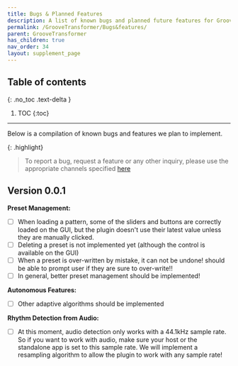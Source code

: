 ```yaml
---
title: Bugs & Planned Features
description: A list of known bugs and planned future features for GrooveTransformer VST.
permalink: /GrooveTransformer/Bugs&features/
parent: GrooveTransformer
has_children: true
nav_order: 34
layout: supplement_page
---
```


## Table of contents
{: .no_toc .text-delta }

1. TOC
{:toc}

---

Below is a compilation of known bugs and features we plan to implement. 

{: .highlight}
> To report a bug, request a feature or any other inquiry, please use the appropriate channels specified [here]({{site.BaseURL}}/GrooveTransformer/Contact/)

## Version 0.0.1 

**Preset Management:**

- [ ] When loading a pattern, some of the sliders and buttons are correctly loaded on the GUI, but the plugin doesn't use their latest value unless they are manually clicked. 
- [ ] Deleting a preset is not implemented yet (although the control is available on the GUI)
- [ ] When a preset is over-written by mistake, it can not be undone! should be able to prompt user if they are sure to over-write!!
- [ ] In general, better preset management should be implemented!

**Autonomous Features:**
 
- [ ] Other adaptive algorithms should be implemented

**Rhythm Detection from Audio:**

- [ ] At this moment, audio detection only works with a 44.1kHz sample rate. So if you want to work with audio, make sure your host or the standalone app is set to this sample rate. We will implement a resampling algorithm to allow the plugin to work with any sample rate!